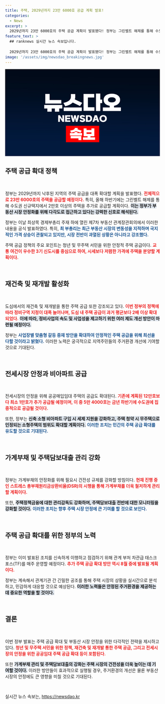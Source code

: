 ```yaml
---
title: 주택, 2029년까지 23만 6000호 공급 계획 발표!
categories:
  - News
excerpt: >
  2029년까지 23만 6000호의 주택 공급 계획이 발표됐다! 정부는 그린벨트 해제를 통해 수도권 신규택지도 2만호 이상 추가로 공급하며, 청년과 무주택 서민의 주거 안정을 위한 다양한 대책을 준비 중이다. 지금 바로 확인해보세요!
feature_text: >
  ## ranknews 실시간 뉴스 속보입니다.

  2029년까지 23만 6000호의 주택 공급 계획이 발표됐다! 정부는 그린벨트 해제를 통해 수도권 신규택지도 2만호 이상 추가로 공급하며, 청년과 무주택 서민의 주거 안정을 위한 다양한 대책을 준비 중이다. 지금 바로 확인해보세요!
image: '/assets/img/newsdao_breakingnews.jpg'
---
```


<p><img src="/assets/img/newsdao_breakingnews.jpg" alt="ranknews 속보" /></p>

<h2 data-ke-size="size26">주택 공급 확대 정책</h2>

<p data-ke-size="size16">&nbsp;</p>

<p>정부는 2029년까지 낙후된 지역의 주택 공급을 대폭 확대할 계획을 발표했다. <b><span style="color: #ee2323;">전체적으로 23만 6000호의 주택을 공급할 예정이다.</span></b> 특히, 올해 하반기에는 그린벨트 해제를 통해 수도권 신규택지에서 2만호 이상의 주택을 추가로 공급할 계획이다. <b><span style="background-color: #21538527;">이는 정부가 부동산 시장 안정화를 위해 다각도로 접근하고 있다는 강력한 신호로 해석된다.</span></b> </p>

<p>정부는 이날 최상목 경제부총리 주재 하에 열린 제7차 부동산 관계장관회의에서 이러한 내용을 공식 발표하였다. 특히, <b><span style="color: #1a5490;">최 부총리는 최근 부동산 시장의 변동성을 지적하며 국지적인 가격 상승이 관찰되고 있지만, 시장 전반이 과열된 상황은 아니라고 강조했다.</span></b></p>

<p>주택 공급 정책의 주요 포인트는 청년 및 무주택 서민을 위한 안정적 주택 공급이다. <b><span style="color: #ee2323;">교통 여건이 우수한 3기 신도시를 중심으로 하여, 시세보다 저렴한 가격에 주택을 분양할 계획이다.</span></b> </p>

<p data-ke-size="size16">&nbsp;</p>

<h2 data-ke-size="size26">재건축 및 재개발 활성화</h2>

<p data-ke-size="size16">&nbsp;</p>

<p>도심에서의 재건축 및 재개발을 통한 주택 공급 또한 강조되고 있다. <b><span style="color: #ee2323;">이번 정부의 정책에 따라 정비구역 지정이 대폭 늘어나며, 도심 내 주택 공급이 과거 평균보다 2배 이상 확대되었다.</span></b> <b><span style="background-color: #21538527;">이에 따라, 정비사업의 속도 및 사업성을 제고하기 위한 여러 제도 개선 방안이 마련될 예정이다.</span></b></p>

<p>정부는 <b><span style="color: #1a5490;">사업장별 맞춤형 갈등 중재 방안을 확대하여 안정적인 주택 공급을 위해 최선을 다할 것이라고 밝혔다.</span></b> 이러한 노력은 궁극적으로 지역주민들의 주거환경 개선에 기여할 것으로 기대된다.</p>

<p data-ke-size="size16">&nbsp;</p>

<h2 data-ke-size="size26">전세시장 안정과 비아파트 공급</h2>

<p data-ke-size="size16">&nbsp;</p>

<p>전세시장의 안정을 위해 공공매입임대 주택의 공급도 확대된다. <b><span style="color: #ee2323;">기존에 계획된 12만호보다 최소 1만호가 추가 공급될 예정이며, 이 중 5만 4000호는 금년 하반기에 수도권에 집중적으로 공급될 것이다.</span></b> </p>

<p>또한, 정부는 <b><span style="background-color: #21538527;">신축 소형 비아파트 구입 시 세제 지원을 강화하고, 주택 청약 시 무주택으로 인정되는 소형주택의 범위도 확대할 계획이다.</span></b> <b><span style="color: #1a5490;">이러한 조치는 민간의 주택 공급 확대를 유도할 것으로 기대된다.</span></b></p>

<p data-ke-size="size16">&nbsp;</p>

<h2 data-ke-size="size26">가계부채 및 주택담보대출 관리 강화</h2>

<p data-ke-size="size16">&nbsp;</p>

<p>정부는 가계부채의 안정화를 위해 필요시 건전성 규제를 강화할 방침이다. <b><span style="color: #ee2323;">현재 진행 중인 스트레스 총부채원리금상환비율(DSR)의 시행을 통해 가계부채를 더욱 철저하게 관리할 계획이다.</span></b> </p>

<p>또한, <b><span style="background-color: #21538527;">주택정책금융에 대한 관리감독도 강화하며, 주택담보대출 전반에 대한 모니터링을 강화할 것이다.</span></b> <b><span style="color: #1a5490;">이러한 조치는 향후 주택 시장 안정에 큰 기여를 할 것으로 보인다.</span></b></p>

<p data-ke-size="size16">&nbsp;</p>

<h2 data-ke-size="size26">주택 공급 확대를 위한 정부의 노력</h2>

<p data-ke-size="size16">&nbsp;</p>

<p>정부는 이미 발표된 조치를 신속하게 이행하고 점검하기 위해 관계 부처 차관급 태스크 포스(TF)를 매주 운영할 예정이다. <b><span style="color: #ee2323;">추가 주택 공급 확대 방안 역시 8월 중에 발표될 계획이다.</span></b> </p>

<p>정부는 계속해서 관계기관 간 긴밀한 공조를 통해 주택 시장의 상황을 실시간으로 분석하고, 민감하게 대응할 것으로 예상된다. <b><span style="background-color: #21538527;">이러한 노력들은 안정된 주거환경을 제공하는 데 중요한 역할을 할 것이다.</span></b></p>

<p data-ke-size="size16">&nbsp;</p>

<h2 data-ke-size="size26">결론</h2>

<p data-ke-size="size16">&nbsp;</p>

<p>이번 정부 발표는 주택 공급 확대 및 부동산 시장 안정을 위한 다각적인 전략을 제시하고 있다. <b><span style="color: #ee2323;">청년 및 무주택 서민을 위한 정책, 재건축 및 재개발 통한 주택 공급, 그리고 전세시장의 안정을 위한 공공임대 주택 공급 확대 등이 포함된다.</span></b> </p>

<p>또한 <b><span style="background-color: #21538527;">가계부채 관리 및 주택담보대출의 강화는 주택 시장의 건전성을 더욱 높이는 데 기여할 것이다.</span></b>  이러한 방안들이 효과적으로 실행될 경우, 주거환경의 개선은 물론 부동산 시장의 안정에도 큰 영향을 미칠 것으로 기대된다.</p>

<p data-ke-size="size16">&nbsp;</p>
실시간 뉴스 속보는, <a href="https://newsdao.kr" rel="dofollow">https://newsdao.kr</a>


